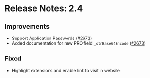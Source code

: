 # Release Notes: 2.4

## Improvements

- Support Application Passwords ([#2672](https://github.com/GatoGraphQL/GatoGraphQL/pull/2672))
- Added documentation for new PRO field `_strBase64Encode` ([#2673](https://github.com/GatoGraphQL/GatoGraphQL/pull/2673))

## Fixed

- Highlight extensions and enable link to visit in website
